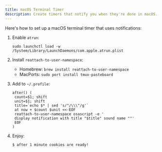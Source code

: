 ```yaml
---
title: macOS Terminal Timer
description: Create timers that notify you when they're done in macOS.
---
```


Here's how to set up a macOS terminal timer that uses notifications:

1. Enable `atrun`:

   ```shell
   sudo launchctl load -w /System/Library/LaunchDaemons/com.apple.atrun.plist
   ```

2. Install `reattach-to-user-namespace`:

    - Homebrew: `brew install reattach-to-user-namespace`
    - MacPorts: `sudo port install tmux-pasteboard`

3. Add to `~/.profile`:

   ```shell
   after() (
   	count=$1; shift
   	unit=$1; shift
   	title=`echo $* | sed 's/"/\\\"/g'`
   	at now + $count $unit <<-EOF
   	reattach-to-user-namespace osascript -e '
   	display notification with title "$title" sound name ""'
   	EOF
   )
   ```

4. Enjoy:

   ```terminal
   $ after 1 minute cookies are ready!
   ```
